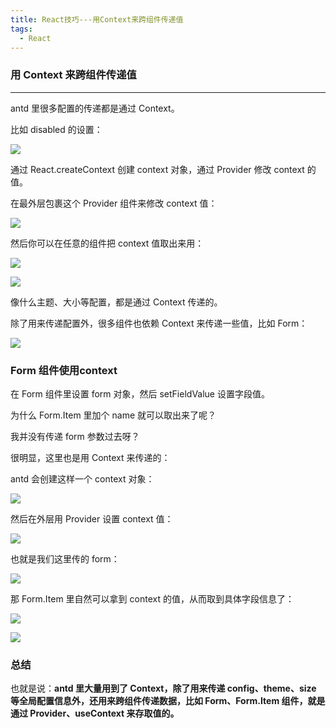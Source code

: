 ```yaml
---
title: React技巧---用Context来跨组件传递值
tags:
  - React
---
```


### 用 Context 来跨组件传递值
-----------------

antd 里很多配置的传递都是通过 Context。

比如 disabled 的设置：

![](https://p1-juejin.byteimg.com/tos-cn-i-k3u1fbpfcp/c0b197ccc53048ea9bfdc0fe6bad7d64~tplv-k3u1fbpfcp-zoom-in-crop-mark:3024:0:0:0.image?)

通过 React.createContext 创建 context 对象，通过 Provider 修改 context 的值。

在最外层包裹这个 Provider 组件来修改 context 值：

![](https://p3-juejin.byteimg.com/tos-cn-i-k3u1fbpfcp/10de18d17ac945278758c83d8440357f~tplv-k3u1fbpfcp-zoom-in-crop-mark:3024:0:0:0.image?)

然后你可以在任意的组件把 context 值取出来用：

![](https://p9-juejin.byteimg.com/tos-cn-i-k3u1fbpfcp/893acaa56cba412db2f40d8659178362~tplv-k3u1fbpfcp-zoom-in-crop-mark:3024:0:0:0.image?)

![](https://p3-juejin.byteimg.com/tos-cn-i-k3u1fbpfcp/23bf4baf91824aac99f9a29ca199782b~tplv-k3u1fbpfcp-zoom-in-crop-mark:3024:0:0:0.image?)

像什么主题、大小等配置，都是通过 Context 传递的。

除了用来传递配置外，很多组件也依赖 Context 来传递一些值，比如 Form：

![](https://p9-juejin.byteimg.com/tos-cn-i-k3u1fbpfcp/64dfcdeac2e44374b332b668a7585e20~tplv-k3u1fbpfcp-zoom-in-crop-mark:3024:0:0:0.image?)

### Form 组件使用context
在 Form 组件里设置 form 对象，然后 setFieldValue 设置字段值。

为什么 Form.Item 里加个 name 就可以取出来了呢？

我并没有传递 form 参数过去呀？

很明显，这里也是用 Context 来传递的：

antd 会创建这样一个 context 对象：

![](https://p3-juejin.byteimg.com/tos-cn-i-k3u1fbpfcp/2af7961a416e496993d6f1a58e8843ca~tplv-k3u1fbpfcp-zoom-in-crop-mark:3024:0:0:0.image?)

然后在外层用 Provider 设置 context 值：

![](https://p9-juejin.byteimg.com/tos-cn-i-k3u1fbpfcp/452b0337bac54aa59b3290436bcc2494~tplv-k3u1fbpfcp-zoom-in-crop-mark:3024:0:0:0.image?)

也就是我们这里传的 form：

![](https://p3-juejin.byteimg.com/tos-cn-i-k3u1fbpfcp/ae89efc7022e4c23ac9e14600a8de739~tplv-k3u1fbpfcp-zoom-in-crop-mark:3024:0:0:0.image?)

那 Form.Item 里自然可以拿到 context 的值，从而取到具体字段信息了：

![](https://p9-juejin.byteimg.com/tos-cn-i-k3u1fbpfcp/5d3f17b8dc814cdf96b7b1c711e04d15~tplv-k3u1fbpfcp-zoom-in-crop-mark:3024:0:0:0.image?)

![](https://p3-juejin.byteimg.com/tos-cn-i-k3u1fbpfcp/79ea02731d224ee5bb3c83bf031751de~tplv-k3u1fbpfcp-zoom-in-crop-mark:3024:0:0:0.image?)
### 总结
也就是说：**antd 里大量用到了 Context，除了用来传递 config、theme、size 等全局配置信息外，还用来跨组件传递数据，比如 Form、Form.Item 组件，就是通过 Provider、useContext 来存取值的。**

